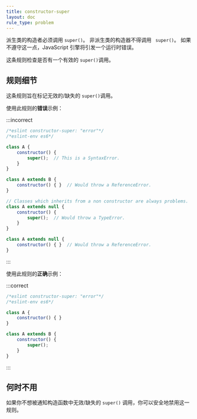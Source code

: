 ```yaml
---
title: constructor-super
layout: doc
rule_type: problem
---
```


派生类的构造者必须调用 `super()`。
非派生类的构造器不得调用 ` super()`。
如果不遵守这一点，JavaScript 引擎将引发一个运行时错误。

这条规则检查是否有一个有效的 `super()`调用。

## 规则细节

这条规则旨在标记无效的/缺失的 `super()`调用。

使用此规则的**错误**示例：

:::incorrect

```js
/*eslint constructor-super: "error"*/
/*eslint-env es6*/

class A {
    constructor() {
        super();  // This is a SyntaxError.
    }
}

class A extends B {
    constructor() { }  // Would throw a ReferenceError.
}

// Classes which inherits from a non constructor are always problems.
class A extends null {
    constructor() {
        super();  // Would throw a TypeError.
    }
}

class A extends null {
    constructor() { }  // Would throw a ReferenceError.
}
```

:::

使用此规则的**正确**示例：

:::correct

```js
/*eslint constructor-super: "error"*/
/*eslint-env es6*/

class A {
    constructor() { }
}

class A extends B {
    constructor() {
        super();
    }
}
```

:::

## 何时不用

如果你不想被通知构造函数中无效/缺失的 `super()` 调用，你可以安全地禁用这一规则。
